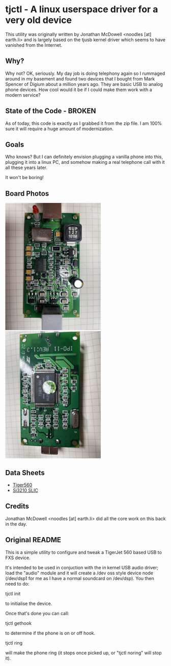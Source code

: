 # tjctl - A linux userspace driver for a very old device

This utility was originally written by Jonathan McDowell <noodles [at] earth.li> and is
largely based on the tjusb kernel driver which seems to have vanished from the Internet.

## Why?

Why not?  OK, seriously.  My day job is doing telephony again so I rummaged around in my
basement and found two devices that I bought from Mark Spencer of Digium about a million
years ago.  They are basic USB to analog phone devices.  How cool would it be if I could make them
work with a modern service?

## State of the Code - BROKEN

As of today, this code is exactly as I grabbed it from the zip file.  I am 100% sure it
will require a huge amount of modernization.  

## Goals

Who knows?  But I can definitely envision plugging a vanilla phone into this, plugging it into
a linux PC, and somehow making a real telephone call with it all these years later.

It won't be boring!

## Board Photos

<img src="https://github.com/gherlein/tjctl/blob/master/images/IMG_2563.jpg" width="300">

<img src="https://github.com/gherlein/tjctl/blob/master/images/IMG_2566.jpg" width="300">


## Data Sheets

* [Tiger560](https://github.com/gherlein/tjctl/blob/master/TIGER560_ETC.pdf)
* [Si3210 SLIC](https://github.com/gherlein/tjctl/blob/master/Si3210-SiliconLaboratories.pdf)

## Credits

Jonathan McDowell <noodles [at] earth.li> did all the core work on this back in the day.

## Original README

This is a simple utility to configure and tweak a TigerJet 560 based USB
to FXS device.

It's intended to be used in conjuction with the in kernel USB audio
driver; load the "audio" module and it will create a /dev oss style
device node (/dev/dsp1 for me as I have a normal soundcard on /dev/dsp).
You then need to do:

tjctl init

to initialise the device.

Once that's done you can call:

tjctl gethook

to determine if the phone is on or off hook.

tjctl ring

will make the phone ring (it stops once picked up, or "tjctl noring"
will stop it).


